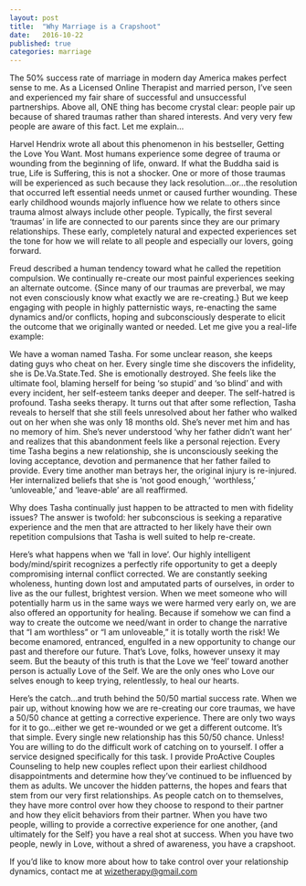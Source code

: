 ```yaml
---
layout: post
title:  "Why Marriage is a Crapshoot"
date:   2016-10-22
published: true
categories: marriage
---
```


The 50% success rate of marriage in modern day America makes perfect sense to me. As a Licensed Online Therapist and married person, I’ve seen and experienced my fair share of successful and unsuccessful partnerships. Above all, ONE thing has become crystal clear: people pair up because of shared traumas rather than shared interests. And very very few people are aware of this fact. Let me explain…

Harvel Hendrix wrote all about this phenomenon in his bestseller, Getting the Love You Want. Most humans experience some degree of trauma or wounding from the beginning of life, onward. If what the Buddha said is true, Life is Suffering, this is not a shocker. One or more of those traumas will be experienced as such because they lack resolution…or…the resolution that occurred left essential needs unmet or caused further wounding. These early childhood wounds majorly influence how we relate to others since trauma almost always include other people. Typically, the first several ‘traumas’ in life are connected to our parents since they are our primary relationships. These early, completely natural and expected experiences set the tone for how we will relate to all people and especially our lovers, going forward.

Freud described a human tendency toward what he called the repetition compulsion. We continually re-create our most painful experiences seeking an alternate outcome. {Since many of our traumas are preverbal, we may not even consciously know what exactly we are re-creating.} But we keep engaging with people in highly patternistic ways, re-enacting the same dynamics and/or conflicts, hoping and subconsciously desperate to elicit the outcome that we originally wanted or needed. Let me give you a real-life example:

We have a woman named Tasha. For some unclear reason, she keeps dating guys who cheat on her. Every single time she discovers the infidelity, she is De.Va.State.Ted. She is emotionally destroyed. She feels like the ultimate fool, blaming herself for being ‘so stupid’ and ‘so blind’ and with every incident, her self-esteem tanks deeper and deeper. The self-hatred is profound. Tasha seeks therapy. It turns out that after some reflection, Tasha reveals to herself that she still feels unresolved about her father who walked out on her when she was only 18 months old. She’s never met him and has no memory of him. She’s never understood ‘why her father didn’t want her’ and realizes that this abandonment feels like a personal rejection. Every time Tasha begins a new relationship, she is unconsciously seeking the loving acceptance, devotion and permanence that her father failed to provide. Every time another man betrays her, the original injury is re-injured. Her internalized beliefs that she is ‘not good enough,’ ‘worthless,’ ‘unloveable,’ and ‘leave-able’ are all reaffirmed.

Why does Tasha continually just happen to be attracted to men with fidelity issues? The answer is twofold: her subconscious is seeking a reparative experience and the men that are attracted to her likely have their own repetition compulsions that Tasha is well suited to help re-create.

Here’s what happens when we ‘fall in love’. Our highly intelligent body/mind/spirit recognizes a perfectly rife opportunity to get a deeply compromising internal conflict corrected. We are constantly seeking wholeness, hunting down lost and amputated parts of ourselves, in order to live as the our fullest, brightest version. When we meet someone who will potentially harm us in the same ways we were harmed very early on, we are also offered an opportunity for healing. Because if somehow we can find a way to create the outcome we need/want in order to change the narrative that “I am worthless” or “I am unloveable,” it is totally worth the risk! We become enamored, entranced, engulfed in a new opportunity to change our past and therefore our future. That’s Love, folks, however unsexy it may seem. But the beauty of this truth is that the Love we ‘feel’ toward another person is actually Love of the Self. We are the only ones who Love our selves enough to keep trying, relentlessly, to heal our hearts.

Here’s the catch…and truth behind the 50/50 martial success rate. When we pair up, without knowing how we are re-creating our core traumas, we have a 50/50 chance at getting a corrective experience. There are only two ways for it to go…either we get re-wounded or we get a different outcome. It’s that simple. Every single new relationship has this 50/50 chance. Unless! You are willing to do the difficult work of catching on to yourself. I offer a service designed specifically for this task. I provide ProActive Couples Counseling to help new couples reflect upon their earliest childhood disappointments and determine how they’ve continued to be influenced by them as adults. We uncover the hidden patterns, the hopes and fears that stem from our very first relationships. As people catch on to themselves, they have more control over how they choose to respond to their partner and how they elicit behaviors from their partner. When you have two people, willing to provide a corrective experience for one another, {and ultimately for the Self} you have a real shot at success. When you have two people, newly in Love, without a shred of awareness, you have a crapshoot.

If you’d like to know more about how to take control over your relationship dynamics, contact me at wizetherapy@gmail.com
